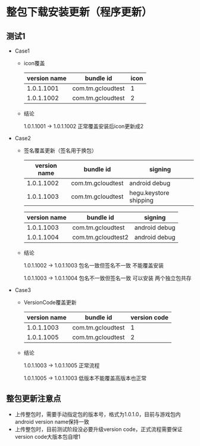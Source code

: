 # 整包下载安装更新（程序更新）

## 测试1

* Case1

  * icon覆盖

    | version name | bundle id         | icon |
    | ------------ | ----------------- | ---- |
    | 1.0.1.1001   | com.tm.gcloudtest | 1    |
    | 1.0.1.1002   | com.tm.gcloudtest | 2    |

  * 结论

    1.0.1.1001 -> 1.0.1.1002  正常覆盖安装后icon更新成2

* Case2

  * 签名覆盖更新（签名用于换包）

    | version name | bundle id         | signing                |
    | ------------ | ----------------- | ---------------------- |
    | 1.0.1.1002   | com.tm.gcloudtest | android debug          |
    | 1.0.1.1003   | com.tm.gcloudtest | hegu.keystore shipping |

    | version name | bundle id          | signing       |
    | ------------ | ------------------ | ------------- |
    | 1.0.1.1003   | com.tm.gcloudtest  | android debug |
    | 1.0.1.1004   | com.tm.gcloudtest2 | android debug |

  * 结论

    1.0.1.1002 -> 1.0.1.1003 包名一致但签名不一致 不能覆盖安装

    1.0.1.1003 -> 1.0.1.1004 包名不一致但签名一致 可以安装 两个独立包共存

* Case3

  * VersionCode覆盖更新

    | version name | bundle id         | version code |
    | ------------ | ----------------- | ------------ |
    | 1.0.1.1003   | com.tm.gcloudtest | 1            |
    | 1.0.1.1005   | com.tm.gcloudtest | 2            |

  * 结论

    1.0.1.1003 -> 1.0.1.1005 正常流程

    1.0.1.1005 -> 1.0.1.1003  低版本不能覆盖高版本也正常





## 整包更新注意点

* 上传整包时，需要手动指定包的版本号，格式为1.0.1.0，目前与游戏包内android version name保持一致
* 上传整包时，目前测试阶段没必要升级version code，正式流程需要保证version code大版本包自增1